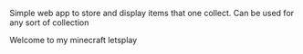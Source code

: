 Simple web app to store and display items that one collect. Can be used for any sort of collection

Welcome to my minecraft letsplay

